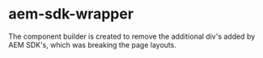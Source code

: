 # aem-sdk-wrapper

The component builder is created to remove the additional div's added by AEM SDK's, which was breaking the page layouts.
